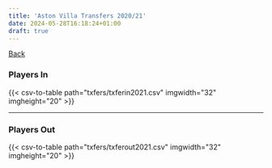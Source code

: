 ```yaml
---
title: 'Aston Villa Transfers 2020/21'
date: 2024-05-28T16:18:24+01:00
draft: true
---
```



[Back](/transfers/)

### Players In

{{< csv-to-table path="txfers/txferin2021.csv" imgwidth="32" imgheight="20" >}}

---

### Players Out

{{< csv-to-table path="txfers/txferout2021.csv" imgwidth="32" imgheight="20" >}}